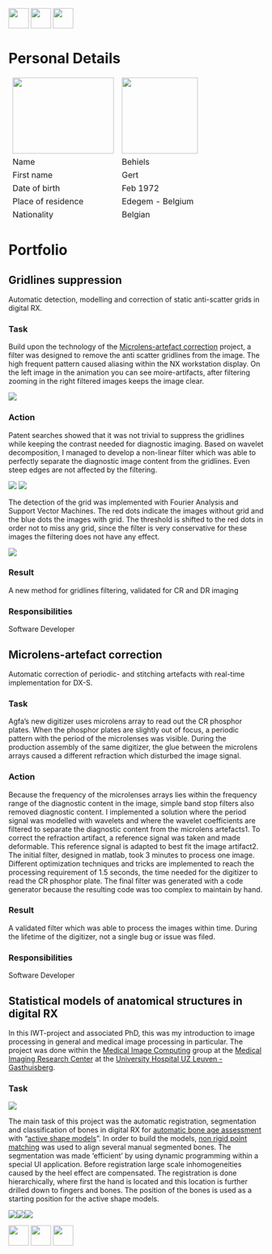 <a href="Mammo.html"><img src="images/prev.png" width="40" height="40"></a>
<a href="index.html"><img src="images/back.png" width="40" height="40"></a>
<a href="Publications.html"><img src="images/next.png" width="40" height="40"></a>

# Personal Details 

<table class="tg">
<thead>
  <tr>
    <td class="tg-73oq"><a href="https://gearlux.github.io/"><img src="images/Profile.png" width="200" height="150"></a></td>
    <td class="tg-73oq"><a href="https://gearlux.github.io/">
                        <img src="images/qr-code.png" width="150" height="150"></a></td>
  </tr>
  <tr>
    <td class="tg-73oq">Name</td>
    <td class="tg-73oq">Behiels</td>
  </tr>
  <tr>
    <td class="tg-73oq">First name</td>
    <td class="tg-73oq">Gert</td>
  </tr>
  <tr>
    <td class="tg-73oq">Date of birth</td>
    <td class="tg-73oq">Feb 1972</td>
  </tr>
  <tr>
    <td class="tg-73oq">Place of residence</td>
    <td class="tg-73oq">Edegem - Belgium</td>
  </tr>
  <tr>
    <td class="tg-73oq">Nationality</td>
    <td class="tg-73oq">Belgian</td>
  </tr>
</thead>
</table>

# Portfolio

## Gridlines suppression
Automatic detection, modelling and correction of static anti-scatter grids in digital RX.

### Task
Build upon the technology of the [Microlens-artefact correction](Portfolio.md#microlens-artefact-correction) project, a filter was designed to remove the anti scatter gridlines from the image. The high frequent pattern caused aliasing within the NX workstation display. On the left image in the animation you can see moire-artifacts, after filtering zooming in the right filtered images keeps the image clear.

![](images/gls_zoom.gif)

### Action
Patent searches showed that it was not trivial to suppress the gridlines while keeping the contrast needed for diagnostic imaging. Based on wavelet decomposition, I managed to develop a non-linear filter which was able to perfectly separate the diagnostic image content from the gridlines. Even steep edges are not affected by the filtering. 

![](images/gls.png) ![](images/gls.gif)

The detection of the grid was implemented with Fourier Analysis and Support Vector Machines.
The red dots indicate the images without grid and the blue dots the images with grid. The threshold is shifted to the red dots in order not to miss any grid, since the filter is very conservative for these images the filtering does not have any effect.

![](images/svm.gif)

### Result
A new method for gridlines filtering, validated for CR and DR imaging

### Responsibilities
Software Developer

## Microlens-artefact correction
Automatic correction of periodic- and stitching artefacts with real-time implementation for DX-S.

### Task
Agfa’s new digitizer uses microlens array to read out the CR phosphor plates. When the phosphor plates are slightly out of focus, a periodic pattern with the period of the microlenses was visible. During the production assembly of the same digitizer, the glue between the microlens arrays caused a different refraction which disturbed the image signal.

### Action
Because the frequency of the microlenses arrays lies within the frequency range of the diagnostic content in the image, simple band stop filters also removed diagnostic content. I implemented a solution where the period signal was modelled with wavelets and where the wavelet coefficients are filtered to separate the diagnostic content from the microlens artefacts1. To correct the refraction artifact, a reference signal was taken and made deformable. This reference signal is adapted to best fit the image artifact2. The initial filter, designed in matlab, took 3 minutes to process one image. Different optimization techniques and tricks are implemented to reach the processing requirement of 1.5 seconds, the time needed for the digitizer to read the CR phosphor plate. The final filter was generated with a code generator because the resulting code was too complex to maintain by hand.

### Result
A validated filter which was able to process the images within time. During the lifetime of the digitizer, not a single bug or issue was filed.

### Responsibilities
Software Developer

## Statistical models of anatomical structures in digital RX
In this IWT-project and associated PhD, this was my introduction to image processing in general and medical image processing in particular. The project was done within the [Medical Image Computing](https://www.kuleuven.be/samenwerking/mirc/research-groups/MIC/mission.html) group at the [Medical Imaging Research Center](https://www.kuleuven.be/samenwerking/mirc/index.html) at the [University Hospital UZ Leuven - Gasthuisberg](https://www.uzleuven.be/en/gasthuisberg).

### Task
![](images/heel.png)

The main task of this project was the automatic registration, segmentation and classification of bones in digital RX for [automatic bone age assessment](https://en.wikipedia.org/wiki/Bone_age) with “[active shape models](https://en.wikipedia.org/wiki/Active_shape_model)”.  In order to build the models, [non rigid point matching](https://www.cise.ufl.edu/~anand/students/chui/tps-rpm.html) was used to align several manual segmented bones. The segmentation was made ‘efficient’ by using dynamic programming within a special UI application. Before registration large scale inhomogeneities caused by the heel effect are compensated. The registration is done hierarchically, where first the hand is located and this location is further drilled down to fingers and bones. The position of the bones is used as a starting position for the active shape models. 

![](images/bone.png)![](images/hand_registration.png)![](images/hand_segmentation.png)

<a href="Mammo.html"><img src="images/prev.png" width="40" height="40"></a>
<a href="index.html"><img src="images/back.png" width="40" height="40"></a>
<a href="Publications.html"><img src="images/next.png" width="40" height="40"></a>
